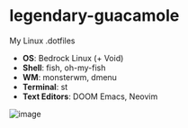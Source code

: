 # legendary-guacamole
My Linux .dotfiles

- **OS**: Bedrock Linux (+ Void)
- **Shell**: fish, oh-my-fish
- **WM**: monsterwm, dmenu
- **Terminal**: st
- **Text Editors**: DOOM Emacs, Neovim

![image](https://user-images.githubusercontent.com/115636509/198839223-108ed50d-e0c8-4858-af7d-b4ff8596887c.png)

